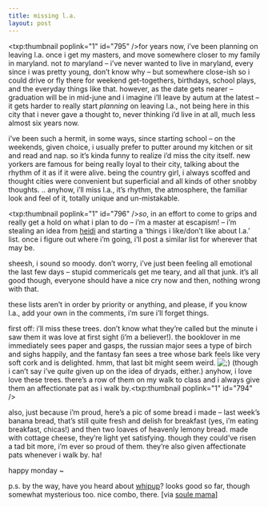 ```yaml
---
title: missing l.a.
layout: post
---
```


<span class="pic"><txp:thumbnail poplink="1" id="795" /></span>for years now, i&#8217;ve been planning on leaving l.a. once i get my masters, and move somewhere closer to my family in maryland. not *to* maryland &#8211; i&#8217;ve never wanted to live in maryland, every since i was pretty young, don&#8217;t know why &#8211; but somewhere close-ish so i could drive or fly there for weekend get-togethers, birthdays, school plays, and the everyday things like that. however, as the date gets nearer &#8211; graduation will be in mid-june and i imagine i&#8217;ll leave by autum at the latest &#8211; it gets harder to really start *planning* on leaving l.a., not being here in this city that i never gave a thought to, never thinking i&#8217;d live in at all, much less almost six years now.

i&#8217;ve been such a hermit, in some ways, since starting school &#8211; on the weekends, given choice, i usually prefer to putter around my kitchen or sit and read and nap. so it&#8217;s kinda funny to realize i&#8217;d miss the city itself. new yorkers are famous for being really loyal to their city, talking about the rhythm of it as if it were alive. being the country girl, i always scoffed and thought cities were convenient but superficial and all kinds of other snobby thoughts. .. anyhow, i&#8217;ll miss l.a., it&#8217;s rhythm, the atmosphere, the familiar look and feel of it, totally unique and un-mistakable.

<span class="pic"><txp:thumbnail poplink="1" id="796" /></span>*so*, in an effort to come to grips and really get a hold on what i plan to do &#8211; i&#8217;m a master at escapism! &#8211; i&#8217;m stealing an idea from [heidi][1] and starting a &#8216;things i like/don&#8217;t like about l.a.&#8217; list. once i figure out where i&#8217;m going, i&#8217;ll post a similar list for wherever that may be. 

sheesh, i sound so moody. don&#8217;t worry, i&#8217;ve just been feeling all emotional the last few days &#8211; stupid commericals get me teary, and all that junk. it&#8217;s all good though, everyone should have a nice cry now and then, nothing wrong with that.

these lists aren&#8217;t in order by priority or anything, and please, if you know l.a., add your own in the comments, i&#8217;m sure i&#8217;ll forget things. 

first off: i&#8217;ll miss these trees. don&#8217;t know what they&#8217;re called but the minute i saw them it was love at first sight (i&#8217;m a believer!). the booklover in me immediately sees paper and gasps, the russian major sees a type of birch and sighs happily, and the fantasy fan sees a tree whose bark feels like very soft cork and is delighted. hmm, that last bit might seem weird. <img src="http://localhost:8888/wordpress/wp-includes/images/smilies/icon_wink.gif" alt=";)" class="wp-smiley" /> (though i can&#8217;t say i&#8217;ve *quite* given up on the idea of dryads, either.) anyhow, i love love these trees. there&#8217;s a row of them on my walk to class and i always give them an affectionate pat as i walk by.<span class="pic"><txp:thumbnail poplink="1" id="794" /></span> 

also, just because i&#8217;m proud, here&#8217;s a pic of some bread i made &#8211; last week&#8217;s banana bread, that&#8217;s still quite fresh and delish for breakfast (yes, i&#8217;m eating breakfast, chicas!) and then two loaves of heavenly lemony bread. made with cottage cheese, they&#8217;re light yet satisfying. though they could&#8217;ve risen a tad bit more, i&#8217;m ever so proud of them. they&#8217;re also given affectionate pats whenever i walk by. ha!

happy monday ~ 

p.s. by the way, have you heard about [whipup][2]? looks good so far, though somewhat mysterious too. nice combo, there. [via [soule mama][3]]

 [1]: http://www.stepintomythimble.com/wordpress/
 [2]: http://whipup.net/
 [3]: http://soulemama.typepad.com/soulemama/